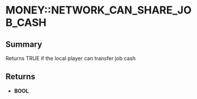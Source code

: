 # MONEY::NETWORK_CAN_SHARE_JOB_CASH

## Summary
Returns TRUE if the local player can transfer job cash

## Returns
* **BOOL**